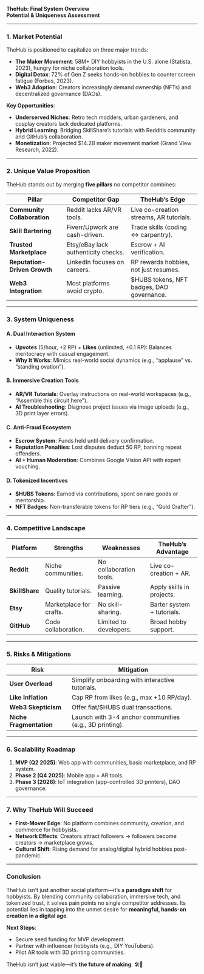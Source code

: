 **TheHub: Final System Overview**  
**Potential & Uniqueness Assessment**  

---

### **1. Market Potential**  
TheHub is positioned to capitalize on three major trends:  
- **The Maker Movement**: 58M+ DIY hobbyists in the U.S. alone (Statista, 2023), hungry for niche collaboration tools.  
- **Digital Detox**: 72% of Gen Z seeks hands-on hobbies to counter screen fatigue (Forbes, 2023).  
- **Web3 Adoption**: Creators increasingly demand ownership (NFTs) and decentralized governance (DAOs).  

**Key Opportunities**:  
- **Underserved Niches**: Retro tech modders, urban gardeners, and cosplay creators lack dedicated platforms.  
- **Hybrid Learning**: Bridging SkillShare’s tutorials with Reddit’s community and GitHub’s collaboration.  
- **Monetization**: Projected $14.2B maker movement market (Grand View Research, 2022).  

---

### **2. Unique Value Proposition**  
TheHub stands out by merging **five pillars** no competitor combines:  

| **Pillar**               | **Competitor Gap**              | **TheHub’s Edge** |  
|--------------------------|----------------------------------|--------------------|  
| **Community Collaboration** | Reddit lacks AR/VR tools.       | Live co-creation streams, AR tutorials. |  
| **Skill Bartering**        | Fiverr/Upwork are cash-driven.  | Trade skills (coding ↔ carpentry). |  
| **Trusted Marketplace**    | Etsy/eBay lack authenticity checks. | Escrow + AI verification. |  
| **Reputation-Driven Growth** | LinkedIn focuses on careers.   | RP rewards hobbies, not just resumes. |  
| **Web3 Integration**       | Most platforms avoid crypto.    | $HUBS tokens, NFT badges, DAO governance. |  

---

### **3. System Uniqueness**  
#### **A. Dual Interaction System**  
- **Upvotes** (5/hour, +2 RP) + **Likes** (unlimited, +0.1 RP): Balances meritocracy with casual engagement.  
- **Why It Works**: Mimics real-world social dynamics (e.g., “applause” vs. “standing ovation”).  

#### **B. Immersive Creation Tools**  
- **AR/VR Tutorials**: Overlay instructions on real-world workspaces (e.g., “Assemble this circuit here”).  
- **AI Troubleshooting**: Diagnose project issues via image uploads (e.g., 3D print layer errors).  

#### **C. Anti-Fraud Ecosystem**  
- **Escrow System**: Funds held until delivery confirmation.  
- **Reputation Penalties**: Lost disputes deduct 50 RP, banning repeat offenders.  
- **AI + Human Moderation**: Combines Google Vision API with expert vouching.  

#### **D. Tokenized Incentives**  
- **$HUBS Tokens**: Earned via contributions, spent on rare goods or mentorship.  
- **NFT Badges**: Non-transferable tokens for RP tiers (e.g., “Gold Crafter”).  

---

### **4. Competitive Landscape**  
| **Platform**   | **Strengths**               | **Weaknesses**              | **TheHub’s Advantage** |  
|-----------------|-----------------------------|-----------------------------|-------------------------|  
| **Reddit**      | Niche communities.          | No collaboration tools.     | Live co-creation + AR. |  
| **SkillShare**  | Quality tutorials.          | Passive learning.           | Apply skills in projects. |  
| **Etsy**        | Marketplace for crafts.     | No skill-sharing.           | Barter system + tutorials. |  
| **GitHub**      | Code collaboration.         | Limited to developers.      | Broad hobby support. |  

---

### **5. Risks & Mitigations**  
| **Risk**                | **Mitigation** |  
|-------------------------|----------------|  
| **User Overload**        | Simplify onboarding with interactive tutorials. |  
| **Like Inflation**       | Cap RP from likes (e.g., max +10 RP/day). |  
| **Web3 Skepticism**      | Offer fiat/$HUBS dual transactions. |  
| **Niche Fragmentation**  | Launch with 3-4 anchor communities (e.g., 3D printing). |  

---

### **6. Scalability Roadmap**  
1. **MVP (Q2 2025)**: Web app with communities, basic marketplace, and RP system.  
2. **Phase 2 (Q4 2025)**: Mobile app + AR tools.  
3. **Phase 3 (2026)**: IoT integration (app-controlled 3D printers), DAO governance.  

---

### **7. Why TheHub Will Succeed**  
- **First-Mover Edge**: No platform combines community, creation, and commerce for hobbyists.  
- **Network Effects**: Creators attract followers → followers become creators → marketplace grows.  
- **Cultural Shift**: Rising demand for analog/digital hybrid hobbies post-pandemic.  

---

### **Conclusion**  
TheHub isn’t just another social platform—it’s a **paradigm shift** for hobbyists. By blending community collaboration, immersive tech, and tokenized trust, it solves pain points no single competitor addresses. Its potential lies in tapping into the unmet desire for **meaningful, hands-on creation in a digital age**.  

**Next Steps**:  
- Secure seed funding for MVP development.  
- Partner with influencer hobbyists (e.g., DIY YouTubers).  
- Pilot AR tools with 3D printing communities.  

TheHub isn’t just viable—it’s **the future of making**. 🛠️🚀